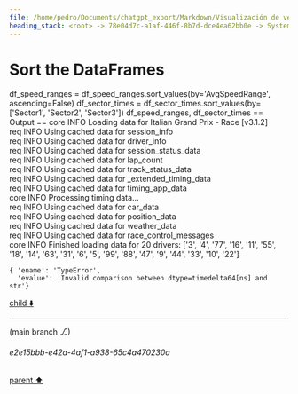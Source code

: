 ```yaml
---
file: /home/pedro/Documents/chatgpt_export/Markdown/Visualización de velocidad en mapa de pista.md
heading_stack: <root> -> 78e04d7c-a1af-446f-8b7d-dce4ea62bb0e -> System -> 5c500c9e-5861-4d6b-b085-4ff313388901 -> System -> aaa2f7d7-fe29-46a2-bcb1-effe5e4a42cc -> User -> First, we define some variables that allow us to conveniently control what -> we want to plot. -> Next, we load the session and select the desired data. -> Get telemetry data -> Now, we create a set of line segments so that we can color them -> individually. This creates the points as a N x 1 x 2 array so that we can -> stack points  together easily to get the segments. The segments array for -> line collection needs to be (numlines) x (points per line) x 2 (for x and y) -> After this, we can actually plot the data. -> We create a plot with title and adjust some setting to make it look good. -> Adjust margins and turn of axis -> After this, we plot the data itself. -> Create background track line -> Create a continuous norm to map from data points to colors -> Set the values used for colormapping -> Merge all line segments together -> Finally, we create a color bar as a legend. -> Show the plot -> b927de9a-7f9a-4aba-8adf-f9e7b0133fbf -> Assistant -> c19ab3a1-77f1-4a7a-9182-2d92a1573eff -> Tool -> 2de8fe53-34d1-4446-9e7d-662b4f25807b -> Assistant -> 6ff0a0e5-121d-4355-b88d-70019241a78a -> Assistant -> 9c1df759-1b7c-4cfe-b8d4-a254b4687c45 -> Tool -> edef5e2a-f7a3-4c6f-8888-ceae0e7d3065 -> Assistant -> bb152ae4-06c9-42b7-9b29-13983eeecbfb -> Tool -> 1baca0b9-77dc-4feb-8d20-93bf3d732edd -> Assistant -> f2bbe088-c1ec-4063-becb-47b7c53fcded -> Assistant -> 276aa8fd-1749-48dc-a59f-b87b75a6f0b0 -> Tool -> Define variables for the plot -> Load the session and select the desired data -> Get telemetry data -> Create a set of line segments for individual coloring -> Create the plot -> Plot the data -> Create a color bar as a legend -> Show the plot -> 6bc105d3-615d-429e-b477-567b9e114cd2 -> Assistant -> aaa29b67-daf6-42d4-9679-ac7ae525be35 -> User -> a0307879-dd50-4770-b718-38184779d7ef -> Assistant -> 7f898c30-18df-4cc9-afb5-da7dbf5bf042 -> Tool -> Import additional modules for analysis -> Load the session again to get data for all drivers -> Get lap data for all drivers -> Filter out laps that are not representative (e.g., in/out laps) -> Get the list of teams -> Initialize dictionaries to store speed ranges and sector times for each team -> Loop through each team to collect data -> Convert the collected data to DataFrames for easier analysis -> Sort the DataFrames
---
```

# Sort the DataFrames
df_speed_ranges = df_speed_ranges.sort_values(by='AvgSpeedRange', ascending=False)
df_sector_times = df_sector_times.sort_values(by=['Sector1', 'Sector2', 'Sector3'])
df_speed_ranges, df_sector_times
== Output ==
core           INFO     Loading data for Italian Grand Prix - Race [v3.1.2]                                             
req            INFO     Using cached data for session_info                                                              
req            INFO     Using cached data for driver_info                                                               
req            INFO     Using cached data for session_status_data                                                       
req            INFO     Using cached data for lap_count                                                                 
req            INFO     Using cached data for track_status_data                                                         
req            INFO     Using cached data for _extended_timing_data                                                     
req            INFO     Using cached data for timing_app_data                                                           
core           INFO     Processing timing data...                                                                       
req            INFO     Using cached data for car_data                                                                  
req            INFO     Using cached data for position_data                                                             
req            INFO     Using cached data for weather_data                                                              
req            INFO     Using cached data for race_control_messages                                                     
core           INFO     Finished loading data for 20 drivers: ['3', '4', '77', '16', '11', '55', '18', '14', '63', '31',
 '6', '5', '99', '88', '47', '9', '44', '33', '10', '22']
```
{ 'ename': 'TypeError',
  'evalue': 'Invalid comparison between dtype=timedelta64[ns] and str'}
```



[child ⬇️](#e2e15bbb-e42a-4af1-a938-65c4a470230a)

---

(main branch ⎇)
###### e2e15bbb-e42a-4af1-a938-65c4a470230a
[parent ⬆️](#7f898c30-18df-4cc9-afb5-da7dbf5bf042)
